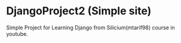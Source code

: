 # DjangoProject2 (Simple site)

Simple Project for Learning Django from Silicium(mtarif98) course in youtube.

